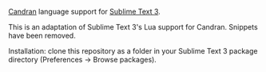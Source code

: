 [Candran](https://github.com/Reuh/candran) language support for [Sublime Text 3](https://www.sublimetext.com/).

This is an adaptation of Sublime Text 3's Lua support for Candran. Snippets have been removed.

Installation: clone this repository as a folder in your Sublime Text 3 package directory (Preferences -> Browse packages).

